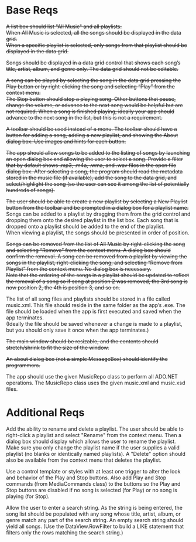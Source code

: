 # Base Reqs
~~A list box should list "All Music" and all playlists.  
When All Music is selected, all the songs should be displayed in the data grid.  
When a specific playlist is selected, only songs from that playlist should be displayed in the data grid.~~

~~Songs should be displayed in a data grid control that shows each song’s title, artist, album, and genre only. 
The data grid should not be editable.~~

~~A song can be played by selecting the song in the data grid pressing the Play button 
or by right-clicking the song and selecting “Play” from the context menu.  
The Stop button should stop a playing song.  Other buttons that pause, change the volume,
or advance to the next song would be helpful but are not required.  When a song is finished playing,
ideally your app should advance to the next song in the list, but this is not a requirement.~~

~~A toolbar should be used instead of a menu. The toolbar should have a button for adding a song, 
adding a new playlist, and showing the About dialog box. Use images and hints for each button.~~

~~The app should allow songs to be added to the listing of songs by launching an open dialog box
and allowing the user to select a song.  Provide a filter that by default shows
.mp3, .m4a, .wma, and .wav files in the open file dialog box.  After selecting a song,
the program should read the metadata stored in the music file (if available),
add the song to the data grid, and select/highlight the song (so the user can see it among the list of potentially hundreds of songs).~~  

~~The user should be able to create a new playlist by selecting a New Playlist button from the toolbar
and be prompted in a dialog box for a playlist name.~~ Songs can be added to a playlist by dragging them
from the grid control and dropping them onto the desired playlist in the list box. 
Each song that is dropped onto a playlist should be added to the end of the playlist.  
When viewing a playlist, the songs should be presented in order of position.  

~~Songs can be removed from the list of All Music by right-clicking the song and selecting “Remove” from the context menu.
A dialog box should confirm the removal. A song can be removed from a playlist by viewing the songs in the playlist, 
right-clicking the song, and selecting “Remove from Playlist” from the context menu.  No dialog box is necessary.  
Note that the ordering of the songs in a playlist should be updated to reflect the removal of a song so if song at 
position 2 was removed, the 3rd song is now position 2, the 4th is position 3, and so on.~~

The list of all song files and playlists should be stored in a file called music.xml. 
This file should reside in the same folder as the app’s .exe. 
The file should be loaded when the app is first executed and saved when the app terminates.  
(Ideally the file should be saved whenever a change is made to a playlist, but you should only save it once when the app terminates.)

~~The main window should be resizable, and the contents should stretch/shrink to fit the size of the window.~~

~~An about dialog box (not a simple MessageBox) should identify the programmers.~~

The app should use the given MusicRepo class to perform all ADO.NET operations. 
The MusicRepo class uses the given music.xml and music.xsd files.

# Additional Reqs
Add the ability to rename and delete a playlist.  The user should be able to right-click a playlist 
and select "Rename" from the context menu.  Then a dialog box should display which allows the user to rename the playlist. 
Make sure you only change the playlist name if the user supplies a valid playlist (no blanks or identically named playlists). 
A "Delete" option should also be available from the context menu that deletes the playlist.

Use a control template or styles with at least one trigger to alter the look and behavior of the Play and Stop buttons. 
Also add Play and Stop commands (from MediaCommands class) to the buttons so the Play
and Stop buttons are disabled if no song is selected (for Play) or no song is playing (for Stop).

Allow the user to enter a search string. As the string is being entered, the song list should be populated
with any song whose title, artist, album, or genre match any part of the search string. 
An empty search string should yield all songs. (Use the DataView.RowFilter to build a LIKE statement 
that filters only the rows matching the search string.)
